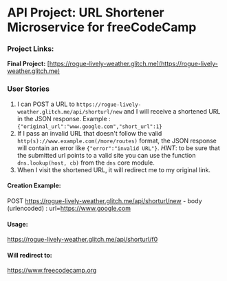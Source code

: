 # API Project: URL Shortener Microservice for freeCodeCamp

### Project Links:

**Final Project:** [https://rogue-lively-weather.glitch.me](https://rogue-lively-weather.glitch.me)

### User Stories

1. I can POST a URL to `https://rogue-lively-weather.glitch.me/api/shorturl/new` and I will receive a shortened URL in the JSON response. Example : `{"original_url":"www.google.com","short_url":1}`
2. If I pass an invalid URL that doesn't follow the valid `http(s)://www.example.com(/more/routes)` format, the JSON response will contain an error like `{"error":"invalid URL"}`. _HINT_: to be sure that the submitted url points to a valid site you can use the function `dns.lookup(host, cb)` from the `dns` core module.
3. When I visit the shortened URL, it will redirect me to my original link.

#### Creation Example:

POST https://rogue-lively-weather.glitch.me/api/shorturl/new - body (urlencoded) : url=https://www.google.com

#### Usage:

https://rogue-lively-weather.glitch.me/api/shorturl/f0

#### Will redirect to:

https://www.freecodecamp.org
